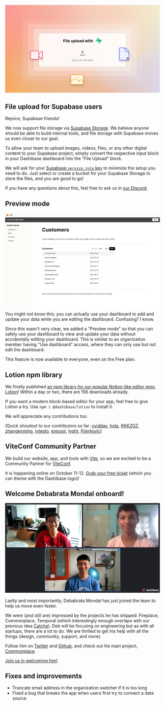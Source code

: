 ![File upload with Supabase Storage](../assets/file-upload.png)

## File upload for Supabase users

Rejoice, Supabase friends! 

We now support file storage via [Supabase Storage](https://supabase.com/storage). We believe anyone should be able to build internal tools, and file storage with Supabase moves us even closer to our goal.

To allow your team to upload images, videos, files, or any other digital content to your Supabase project, simply convert the respective input block in your Dashibase dashboard into the "File Upload" block. 

We will ask for your [Supabase `service_role` key](https://supabase.com/docs/guides/api#the-service_role-key) to minimize the setup you need to do. Just select or create a bucket for your Supabase Storage to store the files, and you are good to go!

If you have any questions about this, feel free to ask us in [our Discord](https://discord.gg/crhDFYvbbq).

## Preview mode

![Preview mode](../assets/preview-mode.png)

You might not know this; you can actually use your dashboard to add and update your data while you are editing the dashboard. Confusing? I know.

Since this wasn't very clear, we added a "Preview mode" so that you can safely use your dashboard to view and update your data without accidentally editing your dashboard. This is similar to an organization member having "Use dashboard" access, where they can only use but not edit the dashboard. 

This feature is now available to everyone, even on the Free plan. 

## Lotion npm library

We finally published [an npm library for our popular Notion-like editor repo, Lotion](https://www.npmjs.com/package/@dashibase/lotion)! Within a day or two, there are 156 downloads already.

If you want a modern block-based editor for your app, feel free to give Lotion a try. Use `npm i @dashibase/lotion` to install it.

We will appreciate any contributions too.

(Quick shoutout to our contributors so far: [vvidday](https://github.com/vvidday), [hola](https://github.com/holazz), [KKKZOZ](https://github.com/KKKZOZ), [zhangenming](https://github.com/zhangenming), [ivteplo](https://github.com/ivteplo), [exposir](https://github.com/exposir), [lyqht](https://github.com/lyqht), [PJerkovic](https://github.com/PJerkovic))

## ViteConf Community Partner

We build our website, app, and tools with [Vite](https://vitejs.dev/), so we are excited to be a Community Partner for [ViteConf](https://viteconf.org/).

It is happening online on October 11-12. [Grab your free ticket](https://viteconf.org/tickets/alfredlua?awesome) (which you can theme with the Dashibase logo)!

## Welcome Debabrata Mondal onboard!

![Dashibase team](../assets/dashibase-3.jpg)

Lastly and most importantly, Debabrata Mondal has just joined the team to help us move even faster.

We were (and still are) impressed by the projects he has shipped: Fireplace, Commonplace, Temporal (which interestingly enough overlaps with our previous idea [Catche](https://catche.co/)). Deb will be focusing on engineering but as with all startups, there are a lot to do. We are thrilled to get his help with all the things (design, community, support, and more).

Follow him on [Twitter](https://twitter.com/0xDebabrata) and [Github](https://github.com/0xDebabrata), and check out his main project, [Commonplace](https://www.commonplace.one/).

[Join us in welcoming him!](https://twitter.com/dashibase/status/1564110487016484866)

## Fixes and improvements

- Truncate email address in the organization switcher if it is too long
- Fixed a bug that breaks the app when users first try to connect a data source